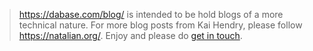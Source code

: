 > https://dabase.com/blog/ is intended to be hold blogs of a more technical nature.
> For more blog posts from Kai Hendry, please follow <https://natalian.org/>.
> Enjoy and please do [get in touch](https://hendry.iki.fi/).
